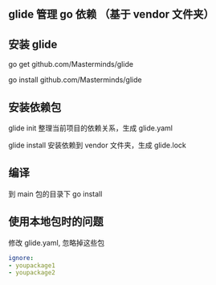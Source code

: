 ## glide 管理 go 依赖 （基于 vendor 文件夹）

## 安装 glide

go get github.com/Masterminds/glide

go install github.com/Masterminds/glide

## 安装依赖包

glide init 整理当前项目的依赖关系，生成 glide.yaml
	
glide install 安装依赖到 vendor 文件夹，生成 glide.lock
	
## 编译

到 main 包的目录下 go install

## 使用本地包时的问题

修改 glide.yaml, 忽略掉这些包
```yaml
ignore:
- youpackage1
- youpackage2

```
